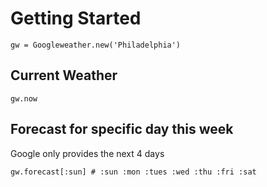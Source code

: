 # Getting Started
```
gw = Googleweather.new('Philadelphia')
```

## Current Weather

```
gw.now
```

## Forecast for specific day this week
Google only provides the next 4 days

```
gw.forecast[:sun] # :sun :mon :tues :wed :thu :fri :sat
```
